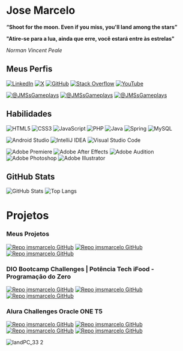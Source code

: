 # Jose Marcelo
**“Shoot for the moon. Even if you miss, you'll land among the stars”**

**"Atire-se para a lua, ainda que erre, você estará entre às estrelas"**

 *Norman Vincent Peale*

## Meus Perfis
[![LinkedIn](https://img.shields.io/badge/LinkedIn-0077B5?style=for-the-badge&logo=linkedin&logoColor=white)](https://www.linkedin.com/in/JMSsMarcelo/)
[![X](https://img.shields.io/badge/X-000?style=for-the-badge&logo=X)](https://x.com/JMSsMarcelo)
[![GitHub](https://img.shields.io/badge/GitHub-100000?style=for-the-badge&logo=github&logoColor=white)](https://github.com/jmsmarcelo)
[![Stack Overflow](https://img.shields.io/badge/-Stack%20overflow-FE7A16?style=for-the-badge&logo=stack-overflow&logoColor=white)](https://stackoverflow.com/users/5546568/jmsmarcelo)
[![YouTube](https://img.shields.io/badge/-YouTube-ffffff?style=for-the-badge&logo=youtube&logoColor=ff0000)](https://www.youtube.com/@JMSsMarcelo)

[![@JMSsGameplays](https://img.shields.io/badge/Gameplays-ffffff?style=for-the-badge&logo=youtube&logoColor=ff0000)](https://www.youtube.com/@JMSsGameplays)
[![@JMSsGameplays](https://img.shields.io/badge/Gameplays-ffffff?style=for-the-badge&logo=tiktok&logoColor=000000)](https://www.tiktok.com/@JMSsGameplays)
[![@JMSsGameplays](https://img.shields.io/badge/Gameplays-ffffff?style=for-the-badge&logo=kwai&logoColor=ff4d00)](https://www.kwai.com/@JMSsGameplays)

## Habilidades
![HTML5](https://img.shields.io/badge/HTML5-E34F26?style=for-the-badge&logo=html5&logoColor=white)
![CSS3](https://img.shields.io/badge/CSS3-1572B6?style=for-the-badge&logo=css3&logoColor=white)
![JavaScript](https://img.shields.io/badge/JavaScript-F7DF1E?style=for-the-badge&logo=javascript&logoColor=black)
![PHP](https://img.shields.io/badge/PHP-777BB4?style=for-the-badge&logo=php&logoColor=white)
![Java](https://img.shields.io/badge/java-%23ED8B00.svg?style=for-the-badge&logo=openjdk&logoColor=white)
![Spring](https://img.shields.io/badge/spring-%236DB33F.svg?style=for-the-badge&logo=spring&logoColor=white)
![MySQL](https://img.shields.io/badge/mysql-%2300f.svg?style=for-the-badge&logo=mysql&logoColor=white)

![Android Studio](https://img.shields.io/badge/Android%20Studio-3DDC84.svg?style=for-the-badge&logo=android-studio&logoColor=white)
![IntelliJ IDEA](https://img.shields.io/badge/IntelliJ%20IDEA-000000.svg?style=for-the-badge&logo=intellij-idea&logoColor=white)
![Visual Studio Code](https://img.shields.io/badge/Visual%20Studio%20Code-0078d7.svg?style=for-the-badge&logo=visual-studio-code&logoColor=white)

![Adobe Premiere](https://img.shields.io/badge/adobe%20premiere-9999ff.svg?style=for-the-badge&logo=adobe-premiere-pro&logoColor=00005b)
![Adobe After Effects](https://img.shields.io/badge/adobe%20after%20effects-9999ff.svg?style=for-the-badge&logo=adobe-after-effects&logoColor=00005b)
![Adobe Audition](https://img.shields.io/badge/adobe%20audition-9999ff.svg?style=for-the-badge&logo=adobe-audition&logoColor=00005b)
![Adobe Photoshop](https://img.shields.io/badge/adobe%20photoshop-31a8ff.svg?style=for-the-badge&logo=adobe-photoshop&logoColor=001e36)
![Adobe Illustrator](https://img.shields.io/badge/adobe%20illustrator-ff9a00.svg?style=for-the-badge&logo=adobe-illustrator&logoColor=330000)

## GitHub Stats
![GitHub Stats](https://github-readme-stats.vercel.app/api?username=jmsmarcelo&theme=transparent&bg_color=000&border_color=378141&show_icons=true&icon_color=30A3DC&title_color=378141&text_color=FFF)
![Top Langs](https://github-readme-stats-git-masterrstaa-rickstaa.vercel.app/api/top-langs/?username=jmsmarcelo&layout=compact&bg_color=000&border_color=378141&title_color=378141&text_color=FFF)

# Projetos
### Meus Projetos
[![Repo jmsmarcelo GitHub](https://github-readme-stats.vercel.app/api/pin/?username=jmsmarcelo&repo=clock-android-java&bg_color=000&border_color=378141&show_icons=true&icon_color=30A3DC&title_color=378141&text_color=FFF)](https://github.com/jmsmarcelo/clock-android-java)
[![Repo jmsmarcelo GitHub](https://github-readme-stats.vercel.app/api/pin/?username=jmsmarcelo&repo=clock&bg_color=000&border_color=378141&show_icons=true&icon_color=30A3DC&title_color=378141&text_color=FFF)](https://github.com/jmsmarcelo/Clock)
[![Repo jmsmarcelo GitHub](https://github-readme-stats.vercel.app/api/pin/?username=jmsmarcelo&repo=hasd&bg_color=000&border_color=378141&show_icons=true&icon_color=30A3DC&title_color=378141&text_color=FFF)](https://github.com/jmsmarcelo/hasd)

### DIO Bootcamp Challenges | Potência Tech iFood - Programação do Zero
[![Repo jmsmarcelo GitHub](https://github-readme-stats.vercel.app/api/pin/?username=jmsmarcelo&repo=hero-level-sorter-challenge&bg_color=000&border_color=378141&show_icons=true&icon_color=30A3DC&title_color=378141&text_color=FFF)](https://github.com/jmsmarcelo/hero-level-sorter-challenge)
[![Repo jmsmarcelo GitHub](https://github-readme-stats.vercel.app/api/pin/?username=jmsmarcelo&repo=ranked-playing-calculator&bg_color=000&border_color=378141&show_icons=true&icon_color=30A3DC&title_color=378141&text_color=FFF)](https://github.com/jmsmarcelo/ranked-playing-calculator)
[![Repo jmsmarcelo GitHub](https://github-readme-stats.vercel.app/api/pin/?username=jmsmarcelo&repo=writing-games-classes&bg_color=000&border_color=378141&show_icons=true&icon_color=30A3DC&title_color=378141&text_color=FFF)](https://github.com/jmsmarcelo/writing-games-classes)

### Alura Challenges Oracle ONE T5
[![Repo jmsmarcelo GitHub](https://github-readme-stats.vercel.app/api/pin/?username=jmsmarcelo&repo=TextDecoder&bg_color=000&border_color=378141&show_icons=true&icon_color=30A3DC&title_color=378141&text_color=FFF)](https://github.com/jmsmarcelo/TextDecoder)
[![Repo jmsmarcelo GitHub](https://github-readme-stats.vercel.app/api/pin/?username=jmsmarcelo&repo=currency-converter&bg_color=000&border_color=378141&show_icons=true&icon_color=30A3DC&title_color=378141&text_color=FFF)](https://github.com/jmsmarcelo/currency-converter)
[![Repo jmsmarcelo GitHub](https://github-readme-stats.vercel.app/api/pin/?username=jmsmarcelo&repo=alura-hotel&bg_color=000&border_color=378141&show_icons=true&icon_color=30A3DC&title_color=378141&text_color=FFF)](https://github.com/jmsmarcelo/alura-hotel)
[![Repo jmsmarcelo GitHub](https://github-readme-stats.vercel.app/api/pin/?username=jmsmarcelo&repo=alura-forum-api-rest&bg_color=000&border_color=378141&show_icons=true&icon_color=30A3DC&title_color=378141&text_color=FFF)](https://github.com/jmsmarcelo/alura-forum-api-rest)

![IandPC_33 2](https://github.com/jmsmarcelo/jmsmarcelo/assets/32857346/5c47367d-ae87-4a48-9b5c-b1e26f26add1)
